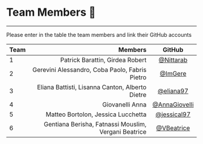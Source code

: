 # Team Members :rocket:

--------------------------------------------------------------------------------

Please enter in the table the team members and link their GitHub accounts

Team |                         Members                      | GitHub
:--- | ------------------------------:                      | :----:
1    | Patrick Barattin, Girdea Robert                      | [@Nittarab](https://github.com/Nittarab)
2    | Gerevini Alessandro, Coba Paolo, Fabris Pietro       | [@ImGere](https://github.com/ImGere)
3    | Eliana Battisti, Lisanna Canton, Alberto Dietre      | [@eliana97](https://github.com/eliana97)
4    | Giovanelli Anna                                      | [@AnnaGiovelli](https://github.com/AnnaGiovanelli)
5    | Matteo Bortolon, Jessica Lucchetta                   | [@jessical97](https://github.com/jessical97)
6    | Gentiana Berisha, Fatnassi Mouslim, Vergani Beatrice | [@VBeatrice](https://github.com/VBeatrice)

